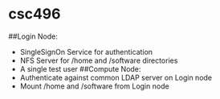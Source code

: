 # csc496
##Login Node:
- SingleSignOn Service for authentication
- NFS Server for /home and /software directories
- A single test user
##Compute Node:
- Authenticate against common LDAP server on Login node
- Mount /home and /software from Login node
